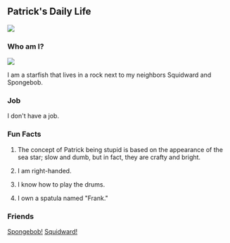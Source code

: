 
## Patrick's Daily Life

![](https://media.giphy.com/media/8WJw9kAG3wonu/giphy.gif)

### Who am I?

![](https://camo.githubusercontent.com/e2d7dff11270d2228d3e6f128b12fc82a9ed9d998882218d5b35837b26449b79/68747470733a2f2f7374617469632e77696b69612e6e6f636f6f6b69652e6e65742f73706f6e6765626f622f696d616765732f362f36302f4173646667686a6b6c2e706e672f7265766973696f6e2f6c61746573743f63623d3230323031303131313732313137)

I am a starfish that lives in a rock next to my neighbors Squidward and Spongebob. 

### Job

I don't have a job.

### Fun Facts

1. The concept of Patrick being stupid is based on the appearance of the sea star; slow and dumb, but in fact, they are crafty and bright.

2. I am right-handed.

3. I know how to play the drums.

4. I own a spatula named "Frank."

### Friends

[Spongebob!](README.md)
[Squidward!](Squidward.md)




